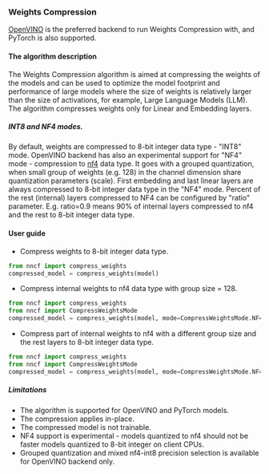 ### Weights Compression

[OpenVINO](https://github.com/openvinotoolkit/openvino) is the preferred backend to run Weights Compression with, and PyTorch is also supported.

#### The algorithm description

The Weights Compression algorithm is aimed at compressing the weights of the models and can be used to optimize the model footprint and performance of large models where the size of weights is relatively larger than the size of activations, for example, Large Language Models (LLM). The algorithm compresses weights only for Linear and Embedding layers.

##### INT8 and NF4 modes.

By default, weights are compressed to 8-bit integer data type - "INT8" mode.
OpenVINO backend has also an experimental support for "NF4" mode - compression to [nf4](https://arxiv.org/pdf/2305.14314v1.pdf) data type.
It goes with a grouped quantization, when small group of weights (e.g. 128) in the channel dimension share quantization parameters (scale).
First embedding and last linear layers are always compressed to 8-bit integer data type in the "NF4" mode.
Percent of the rest (internal) layers compressed to NF4 can be configured by "ratio" parameter.
E.g. ratio=0.9 means 90% of internal layers compressed to nf4 and the rest to 8-bit integer data type.
#### User guide

- Compress weights to 8-bit integer data type.

```python
from nncf import compress_weights
compressed_model = compress_weights(model)
```

- Compress internal weights to nf4 data type with group size = 128.

```python
from nncf import compress_weights
from nncf import CompressWeightsMode
compressed_model = compress_weights(model, mode=CompressWeightsMode.NF4)
```

- Compress part of internal weights to nf4 with a different group size and the rest layers to 8-bit integer data type.

```python
from nncf import compress_weights
from nncf import CompressWeightsMode
compressed_model = compress_weights(model, mode=CompressWeightsMode.NF4, group_size=64, ratio=0.9)
```

##### Limitations

- The algorithm is supported for OpenVINO and PyTorch models.
- The compression applies in-place.
- The compressed model is not trainable.
- NF4 support is experimental - models quantized to nf4 should not be faster models quantized to 8-bit integer on client CPUs.
- Grouped quantization and mixed nf4-int8 precision selection is available for OpenVINO backend only.


